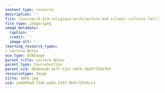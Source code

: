 ```yaml
---
content_type: resource
description: ''
file: /courses/4-614-religious-architecture-and-islamic-cultures-fall-2002/2e4409adf2d5eab423479b4cf2534cc3_4004.jpg
file_type: image/jpeg
image_metadata:
  caption: ''
  credit: ''
  image-alt: ''
learning_resource_types:
- Lecture Notes
ocw_type: OCWImage
parent_title: Lecture Notes
parent_type: CourseSection
parent_uid: 68abeaab-4eff-532c-e858-18d3ffb567bd
resourcetype: Image
title: 4004.jpg
uid: 2e4409ad-f2d5-eab4-2347-9b4cf2534cc3
---
```

